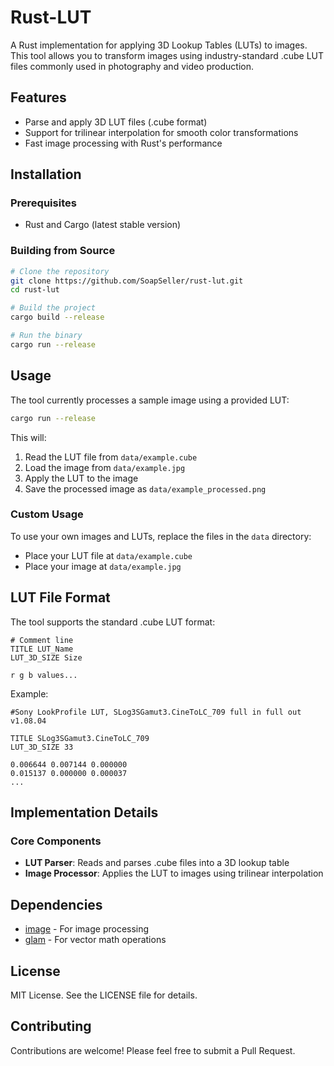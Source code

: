 # Rust-LUT

A Rust implementation for applying 3D Lookup Tables (LUTs) to images. This tool allows you to transform images using industry-standard .cube LUT files commonly used in photography and video production.

## Features

- Parse and apply 3D LUT files (.cube format)
- Support for trilinear interpolation for smooth color transformations
- Fast image processing with Rust's performance

## Installation

### Prerequisites

- Rust and Cargo (latest stable version)

### Building from Source

```bash
# Clone the repository
git clone https://github.com/SoapSeller/rust-lut.git
cd rust-lut

# Build the project
cargo build --release

# Run the binary
cargo run --release
```

## Usage

The tool currently processes a sample image using a provided LUT:

```bash
cargo run --release
```

This will:
1. Read the LUT file from `data/example.cube`
2. Load the image from `data/example.jpg`
3. Apply the LUT to the image
4. Save the processed image as `data/example_processed.png`

### Custom Usage

To use your own images and LUTs, replace the files in the `data` directory:
- Place your LUT file at `data/example.cube`
- Place your image at `data/example.jpg`

## LUT File Format

The tool supports the standard .cube LUT format:

```
# Comment line
TITLE LUT_Name
LUT_3D_SIZE Size

r g b values...
```

Example:
```
#Sony LookProfile LUT, SLog3SGamut3.CineToLC_709 full in full out v1.08.04

TITLE SLog3SGamut3.CineToLC_709
LUT_3D_SIZE 33

0.006644 0.007144 0.000000
0.015137 0.000000 0.000037
...
```

## Implementation Details

### Core Components

- **LUT Parser**: Reads and parses .cube files into a 3D lookup table
- **Image Processor**: Applies the LUT to images using trilinear interpolation

## Dependencies

- [image](https://crates.io/crates/image) - For image processing
- [glam](https://crates.io/crates/glam) - For vector math operations

## License

MIT License. See the LICENSE file for details.

## Contributing

Contributions are welcome! Please feel free to submit a Pull Request.
